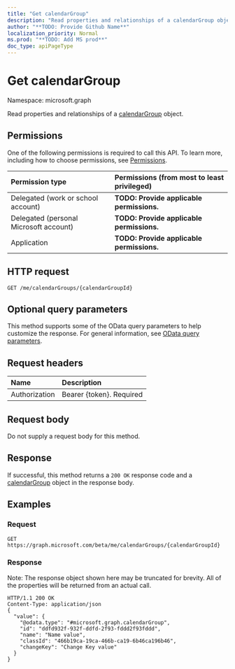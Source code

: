```yaml
---
title: "Get calendarGroup"
description: "Read properties and relationships of a calendarGroup object."
author: "**TODO: Provide Github Name**"
localization_priority: Normal
ms.prod: "**TODO: Add MS prod**"
doc_type: apiPageType
---
```


# Get calendarGroup

Namespace: microsoft.graph

Read properties and relationships of a [calendarGroup](../resources/calendargroup.md) object.

## Permissions
One of the following permissions is required to call this API. To learn more, including how to choose permissions, see [Permissions](/concepts/permissions-reference.md).

|Permission type|Permissions (from most to least privileged)|
|:---|:---|
|Delegated (work or school account)|**TODO: Provide applicable permissions.**|
|Delegated (personal Microsoft account)|**TODO: Provide applicable permissions.**|
|Application|**TODO: Provide applicable permissions.**|

## HTTP request
<!-- {
  "blockType": "ignored"
}
-->
``` http
GET /me/calendarGroups/{calendarGroupId}
```

## Optional query parameters
This method supports some of the OData query parameters to help customize the response. For general information, see [OData query parameters](/graph/query-parameters).

## Request headers
|Name|Description|
|:---|:---|
|Authorization|Bearer {token}. Required|

## Request body
Do not supply a request body for this method.

## Response
If successful, this method returns a `200 OK` response code and a [calendarGroup](../resources/calendargroup.md) object in the response body.

## Examples

### Request
<!-- {
  "blockType": "request",
  "name": "get_calendargroup"
}
-->
``` http
GET https://graph.microsoft.com/beta/me/calendarGroups/{calendarGroupId}
```

### Response
Note: The response object shown here may be truncated for brevity. All of the properties will be returned from an actual call.
<!-- {
  "blockType": "response",
  "truncated": true,
  "@odata.type": "microsoft.graph.calendarGroup"
}
-->
``` http
HTTP/1.1 200 OK
Content-Type: application/json
{
  "value": {
    "@odata.type": "#microsoft.graph.calendarGroup",
    "id": "ddfd932f-932f-ddfd-2f93-fddd2f93fddd",
    "name": "Name value",
    "classId": "466b19ca-19ca-466b-ca19-6b46ca196b46",
    "changeKey": "Change Key value"
  }
}
```

